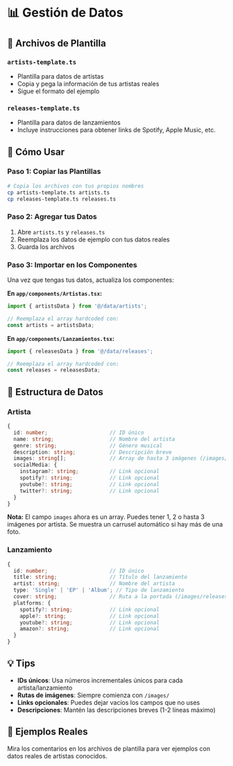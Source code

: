 # 📊 Gestión de Datos

## 📁 Archivos de Plantilla

### `artists-template.ts`
- Plantilla para datos de artistas
- Copia y pega la información de tus artistas reales
- Sigue el formato del ejemplo

### `releases-template.ts`
- Plantilla para datos de lanzamientos
- Incluye instrucciones para obtener links de Spotify, Apple Music, etc.

## 🚀 Cómo Usar

### Paso 1: Copiar las Plantillas
```bash
# Copia los archivos con tus propios nombres
cp artists-template.ts artists.ts
cp releases-template.ts releases.ts
```

### Paso 2: Agregar tus Datos
1. Abre `artists.ts` y `releases.ts`
2. Reemplaza los datos de ejemplo con tus datos reales
3. Guarda los archivos

### Paso 3: Importar en los Componentes
Una vez que tengas tus datos, actualiza los componentes:

**En `app/components/Artistas.tsx`:**
```typescript
import { artistsData } from '@/data/artists';

// Reemplaza el array hardcoded con:
const artists = artistsData;
```

**En `app/components/Lanzamientos.tsx`:**
```typescript
import { releasesData } from '@/data/releases';

// Reemplaza el array hardcoded con:
const releases = releasesData;
```

## 📝 Estructura de Datos

### Artista
```typescript
{
  id: number;                    // ID único
  name: string;                  // Nombre del artista
  genre: string;                 // Género musical
  description: string;           // Descripción breve
  images: string[];              // Array de hasta 3 imágenes (/images/artists/...)
  socialMedia: {
    instagram?: string;          // Link opcional
    spotify?: string;            // Link opcional
    youtube?: string;            // Link opcional
    twitter?: string;            // Link opcional
  }
}
```

**Nota:** El campo `images` ahora es un array. Puedes tener 1, 2 o hasta 3 imágenes por artista. Se muestra un carrusel automático si hay más de una foto.

### Lanzamiento
```typescript
{
  id: number;                    // ID único
  title: string;                 // Título del lanzamiento
  artist: string;                // Nombre del artista
  type: 'Single' | 'EP' | 'Album'; // Tipo de lanzamiento
  cover: string;                 // Ruta a la portada (/images/releases/...)
  platforms: {
    spotify?: string;            // Link opcional
    apple?: string;              // Link opcional
    youtube?: string;            // Link opcional
    amazon?: string;             // Link opcional
  }
}
```

## 💡 Tips

- **IDs únicos**: Usa números incrementales únicos para cada artista/lanzamiento
- **Rutas de imágenes**: Siempre comienza con `/images/`
- **Links opcionales**: Puedes dejar vacíos los campos que no uses
- **Descripciones**: Mantén las descripciones breves (1-2 líneas máximo)

## 🎨 Ejemplos Reales

Mira los comentarios en los archivos de plantilla para ver ejemplos con datos reales de artistas conocidos.
